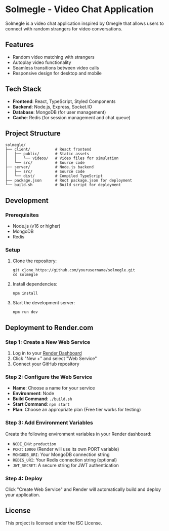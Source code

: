 # Solmegle - Video Chat Application

Solmegle is a video chat application inspired by Omegle that allows users to connect with random strangers for video conversations.

## Features

- Random video matching with strangers
- Autoplay video functionality
- Seamless transitions between video calls
- Responsive design for desktop and mobile

## Tech Stack

- **Frontend**: React, TypeScript, Styled Components
- **Backend**: Node.js, Express, Socket.IO
- **Database**: MongoDB (for user management)
- **Cache**: Redis (for session management and chat queue)

## Project Structure

```
solmegle/
├── client/           # React frontend
│   ├── public/       # Static assets
│   │   └── videos/   # Video files for simulation
│   └── src/          # Source code
├── server/           # Node.js backend
│   ├── src/          # Source code
│   └── dist/         # Compiled TypeScript
├── package.json      # Root package.json for deployment
└── build.sh          # Build script for deployment
```

## Development

### Prerequisites

- Node.js (v16 or higher)
- MongoDB
- Redis

### Setup

1. Clone the repository:
   ```
   git clone https://github.com/yourusername/solmegle.git
   cd solmegle
   ```

2. Install dependencies:
   ```
   npm install
   ```

3. Start the development server:
   ```
   npm run dev
   ```

## Deployment to Render.com

### Step 1: Create a New Web Service

1. Log in to your [Render Dashboard](https://dashboard.render.com/)
2. Click "New +" and select "Web Service"
3. Connect your GitHub repository

### Step 2: Configure the Web Service

- **Name**: Choose a name for your service
- **Environment**: Node
- **Build Command**: `./build.sh`
- **Start Command**: `npm start`
- **Plan**: Choose an appropriate plan (Free tier works for testing)

### Step 3: Add Environment Variables

Create the following environment variables in your Render dashboard:

- `NODE_ENV`: `production`
- `PORT`: `10000` (Render will use its own PORT variable)
- `MONGODB_URI`: Your MongoDB connection string
- `REDIS_URI`: Your Redis connection string (optional)
- `JWT_SECRET`: A secure string for JWT authentication

### Step 4: Deploy

Click "Create Web Service" and Render will automatically build and deploy your application.

## License

This project is licensed under the ISC License.

